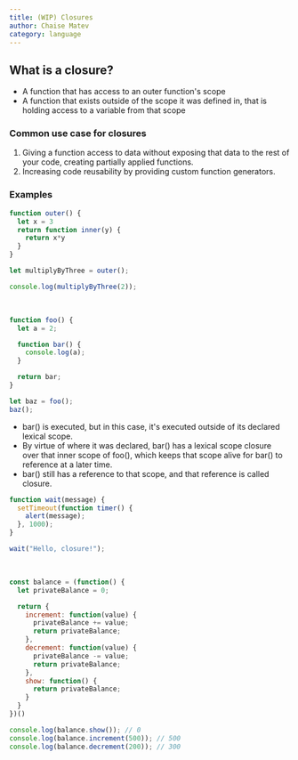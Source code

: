 ```yaml
---
title: (WIP) Closures
author: Chaise Matev
category: language
---
```


## What is a closure?
- A function that has access to an outer function's scope
- A function that exists outside of the scope it was defined in, that is holding access to a variable from that scope

### Common use case for closures
1. Giving a function access to data without exposing that data to the rest of your code, creating partially applied functions.
2. Increasing code reusability by providing custom function generators.

### Examples
```javascript
function outer() {
  let x = 3
  return function inner(y) {
    return x*y
  }
}

let multiplyByThree = outer();

console.log(multiplyByThree(2));
```
<br>

```javascript
function foo() {
  let a = 2;

  function bar() {
    console.log(a);
  }

  return bar;
}

let baz = foo();
baz();
```
- bar() is executed, but in this case, it's executed outside of its declared lexical scope.<br>
- By virtue of where it was declared, bar() has a lexical scope closure over that inner scope of foo(), which keeps that scope alive for bar() to reference at a later time.<br>
- bar() still has a reference to that scope, and that reference is called closure.
```javascript
function wait(message) {
  setTimeout(function timer() {
    alert(message);
  }, 1000);
}

wait("Hello, closure!");
```
<br>

```javascript
const balance = (function() {
  let privateBalance = 0;

  return {
    increment: function(value) {
      privateBalance += value;
      return privateBalance;
    },
    decrement: function(value) {
      privateBalance -= value;
      return privateBalance;
    },
    show: function() {
      return privateBalance;
    }
  }
})()

console.log(balance.show()); // 0
console.log(balance.increment(500)); // 500
console.log(balance.decrement(200)); // 300
```